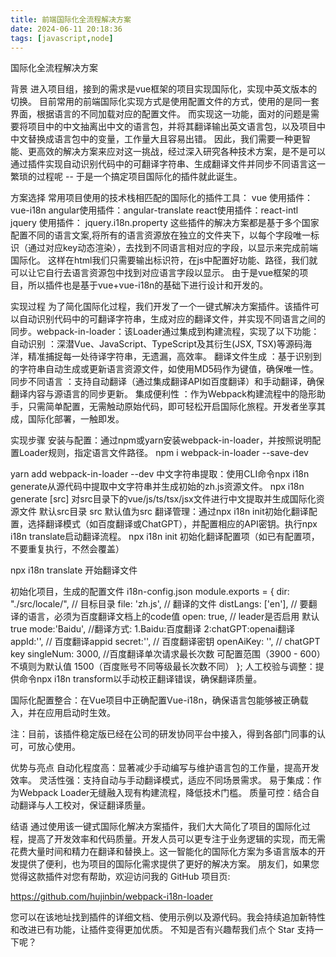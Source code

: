 ```yaml
---
title: 前端国际化全流程解决方案
date: 2024-06-11 20:18:36
tags: [javascript,node]
---
```



国际化全流程解决方案

背景
进入项目组，接到的需求是vue框架的项目实现国际化，实现中英文版本的切换。
目前常用的前端国际化实现方式是使用配置文件的方式，使用的是同一套界面，根据语言的不同加载对应的配置文件。
而实现这一功能，面对的问题是需要将项目中的中文抽离出中文的语言包，并将其翻译输出英文语言包，以及项目中中文替换成语言包中的变量，工作量大且容易出错。
因此，我们需要一种更智能、更高效的解决方案来应对这一挑战，经过深入研究各种技术方案，是不是可以通过插件实现自动识别代码中的可翻译字符串、生成翻译文件并同步不同语言这一繁琐的过程呢 --  于是一个搞定项目国际化的插件就此诞生。


方案选择
常用项目使用的技术栈相匹配的国际化的插件工具： 
vue 使用插件：vue-i18n
angular使用插件：angular-translate
react使用插件：react-intl
jquery 使用插件： jquery.i18n.property
这些插件的解决方案都是基于多个国家配置不同的语言文案,将所有的语言资源放在独立的文件夹下，以每个字段唯一标识（通过对应key动态渲染），去找到不同语言相对应的字段，以显示来完成前端国际化。 这样在html我们只需要输出标识符，在js中配置好功能、路径，我们就可以让它自行去语言资源包中找到对应语言字段以显示。
由于是vue框架的项目，所以插件也是基于vue+vue-i18n的基础下进行设计和开发的。


<!--more-->

实现过程
为了简化国际化过程，我们开发了一个一键式解决方案插件。该插件可以自动识别代码中的可翻译字符串，生成对应的翻译文件，并实现不同语言之间的同步。webpack-in-loader：该Loader通过集成到构建流程，实现了以下功能：
自动识别 ：深潜Vue、JavaScript、TypeScript及其衍生(JSX, TSX)等源码海洋，精准捕捉每一处待译字符串，无遗漏，高效率。
翻译文件生成 ：基于识别到的字符串自动生成或更新语言资源文件，如使用MD5码作为键值，确保唯一性。
同步不同语言 ：支持自动翻译（通过集成翻译API如百度翻译）和手动翻译，确保翻译内容与源语言的同步更新。
集成便利性 ：作为Webpack构建流程中的隐形助手，只需简单配置，无需触动原始代码，即可轻松开启国际化旅程。开发者坐享其成，国际化部署，一触即发。



实现步骤
安装与配置：通过npm或yarn安装webpack-in-loader，并按照说明配置Loader规则，指定语言文件路径。
npm i webpack-in-loader --save-dev

yarn add webpack-in-loader --dev
中文字符串提取：使用CLI命令npx i18n generate从源代码中提取中文字符串并生成初始的zh.js资源文件。
npx i18n generate [src]
对src目录下的vue/js/ts/tsx/jsx文件进行中文提取并生成国际化资源文件
默认src目录   src  默认值为src
翻译管理：通过npx i18n init初始化翻译配置，选择翻译模式（如百度翻译或ChatGPT），并配置相应的API密钥。执行npx i18n translate启动翻译流程。
npx i18n init 
初始化翻译配置项（如已有配置项，不要重复执行，不然会覆盖）

npx i18n translate
开始翻译文件 

初始化项目，生成的配置文件 i18n-config.json
module.exports = {
    dir: "./src/locale/", // 目标目录
    file: 'zh.js', // 翻译的文件
    distLangs: ['en'], // 要翻译的语言，必须为百度翻译文档上的code值
    open: true, // leader是否启用 默认true
    mode:'Baidu', //翻译方式: 1.Baidu:百度翻译 2:chatGPT:openai翻译
    appId:'', // 百度翻译appid
    secret:'', // 百度翻译密钥
    openAiKey: '', // chatGPT key
    singleNum: 3000, //百度翻译单次请求最长次数 可配置范围（3900 - 600）不填则为默认值 1500（百度账号不同等级最长次数不同）
};
人工校验与调整：提供命令npx i18n transform以手动校正翻译错误，确保翻译质量。

国际化配置整合：在Vue项目中正确配置Vue-i18n，确保语言包能够被正确载入，并在应用启动时生效。

注：目前，该插件稳定版已经在公司的研发协同平台中接入，得到各部门同事的认可，可放心使用。

优势与亮点
自动化程度高：显著减少手动编写与维护语言包的工作量，提高开发效率。
灵活性强：支持自动与手动翻译模式，适应不同场景需求。
易于集成：作为Webpack Loader无缝融入现有构建流程，降低技术门槛。
质量可控：结合自动翻译与人工校对，保证翻译质量。

结语
通过使用该一键式国际化解决方案插件，我们大大简化了项目的国际化过程，提高了开发效率和代码质量。开发人员可以更专注于业务逻辑的实现，而无需花费大量时间和精力在翻译和替换上。这一智能化的国际化方案为多语言版本的开发提供了便利，也为项目的国际化需求提供了更好的解决方案。
朋友们，如果您觉得这款插件对您有帮助，欢迎访问我的 GitHub 项目页:

https://github.com/hujinbin/webpack-i18n-loader

您可以在该地址找到插件的详细文档、使用示例以及源代码。我会持续追加新特性和改进已有功能，让插件变得更加优质。
不知是否有兴趣帮我们点个 Star 支持一下呢？
